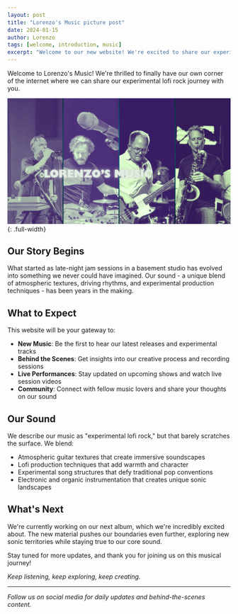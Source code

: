 ```yaml
---
layout: post
title: "Lorenzo's Music picture post"
date: 2024-01-15
author: Lorenzo
tags: [welcome, introduction, music]
excerpt: "Welcome to our new website! We're excited to share our experimental lofi rock journey with you."
---
```


Welcome to Lorenzo's Music! We're thrilled to finally have our own corner of the internet where we can share our experimental lofi rock journey with you.

![image](/assets/images/lorenzos-music-live-shots-header-5.jpg){: .full-width}

## Our Story Begins

What started as late-night jam sessions in a basement studio has evolved into something we never could have imagined. Our sound - a unique blend of atmospheric textures, driving rhythms, and experimental production techniques - has been years in the making.

## What to Expect

This website will be your gateway to:
- **New Music**: Be the first to hear our latest releases and experimental tracks
- **Behind the Scenes**: Get insights into our creative process and recording sessions
- **Live Performances**: Stay updated on upcoming shows and watch live session videos
- **Community**: Connect with fellow music lovers and share your thoughts on our sound

## Our Sound

We describe our music as "experimental lofi rock," but that barely scratches the surface. We blend:
- Atmospheric guitar textures that create immersive soundscapes
- Lofi production techniques that add warmth and character
- Experimental song structures that defy traditional pop conventions
- Electronic and organic instrumentation that creates unique sonic landscapes

## What's Next

We're currently working on our next album, which we're incredibly excited about. The new material pushes our boundaries even further, exploring new sonic territories while staying true to our core sound.

Stay tuned for more updates, and thank you for joining us on this musical journey!

*Keep listening, keep exploring, keep creating.*

---

*Follow us on social media for daily updates and behind-the-scenes content.* 
